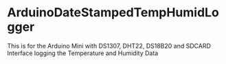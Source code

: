 # ArduinoDateStampedTempHumidLogger
This is for the Arduino Mini with DS1307, DHT22, DS18B20 and SDCARD Interface logging the Temperature and Humidity Data
